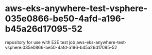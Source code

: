 # aws-eks-anywhere-test-vsphere-035e0866-be50-4afd-a196-b45a26d17095-52
repository for use with E2E test job aws-eks-anywhere-test-vsphere:035e0866-be50-4afd-a196-b45a26d17095-52
